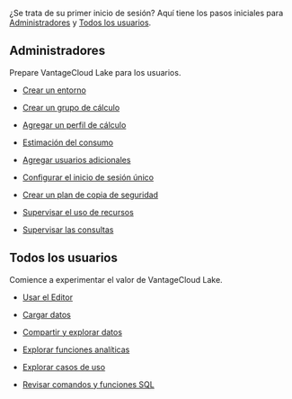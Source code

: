 ¿Se trata de su primer inicio de sesión? Aquí tiene los pasos iniciales para [Administradores](#Administradores) y [Todos los usuarios](#Allusers).

Administradores
---------------

Prepare VantageCloud Lake para los usuarios.

-   [Crear un entorno](qiv1640281527006.md)

-   [Crear un grupo de cálculo](xrr1658772541186.md)

-   [Agregar un perfil de cálculo](dvl1640281718303.md)

-   [Estimación del consumo](vsb1703029847518.md)

-   [Agregar usuarios adicionales](wxe1659392685092.md)

-   [Configurar el inicio de sesión único](mxq1680183881642.md)

-   [Crear un plan de copia de seguridad](qmb1659046927155.md)

-   [Supervisar el uso de recursos](onj1682104977691.md)

-   [Supervisar las consultas](ajr1640280560519.md)

Todos los usuarios
------------------

Comience a experimentar el valor de VantageCloud Lake.

-   [Usar el Editor](xbg1640280430669.md)

-   [Cargar datos](jwm1694121113608.md)

-   [Compartir y explorar datos](gds1686247574408.md)

-   [Explorar funciones analíticas](iql1691540875799.md)

-   [Explorar casos de uso](bkm1640280721917.md)

-   [Revisar comandos y funciones SQL](xxs1694723933787.md)
